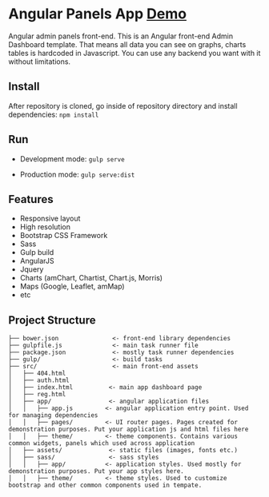 # Angular Panels App [Demo](https://maurobus.github.io/angular-panels-app)

Angular admin panels front-end.
This is an Angular front-end Admin Dashboard template. That means all data you can see on graphs, charts tables is hardcoded in Javascript. You can use any backend you want with it without limitations.


## Install
After repository is cloned, go inside of repository directory and install dependencies:
`npm install`


## Run
* Development mode:
  `gulp serve`

* Production mode:
  `gulp serve:dist`


## Features
* Responsive layout
* High resolution
* Bootstrap CSS Framework
* Sass
* Gulp build
* AngularJS
* Jquery
* Charts (amChart, Chartist, Chart.js, Morris)
* Maps (Google, Leaflet, amMap)
* etc

## Project Structure
```
├── bower.json               <- front-end library dependencies
├── gulpfile.js              <- main task runner file
├── package.json             <- mostly task runner dependencies
├── gulp/                    <- build tasks
├── src/                     <- main front-end assets
│   ├── 404.html
│   ├── auth.html
│   ├── index.html          <- main app dashboard page
│   ├── reg.html
│   ├── app/                <- angular application files
│   │   ├── app.js         <- angular application entry point. Used for managing dependencies
│   │   ├── pages/         <- UI router pages. Pages created for demonstration purposes. Put your application js and html files here
│   │   ├── theme/         <- theme components. Contains various common widgets, panels which used across application
│   ├── assets/             <- static files (images, fonts etc.)
│   ├── sass/               <- sass styles
│   │   ├── app/           <- application styles. Used mostly for demonstration purposes. Put your app styles here.
│   │   ├── theme/         <- theme styles. Used to customize bootstrap and other common components used in tempate.
```
